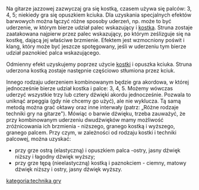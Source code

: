 Na gitarze jazzowej zazwyczaj gra się kostką, czasem używa się palców:
3, 4, 5; niekiedy gra się opuszkiem kciuka. Dla uzyskania specjalnych
efektów barwowych można łączyć różne sposoby uderzeń, np. może to być
uderzenie, w którym bierze udział palec wskazujący i
[kostka](kostka "wikilink"). Struna zostaje zaatakowana najpierw przez
palec wskazujący, po którym ześlizguje się na kostkę, dającą jej
właściwe brzmienie. Efektem jest wzmocniony poświt i klang, który może
być jeszcze spotęgowany, jeśli w uderzeniu tym bierze udział paznokieć
palca wskazującego.

Odmienny efekt uzyskujemy poprzez użycie [kostki](kostka "wikilink") i
opuszka kciuka. Struna uderzona kostką zostaje następnie częściowo
stłumiona przez kciuk.

Innego rodzaju uderzeniem kombinowanym będzie gra akordowa, w której
jednocześnie bierze udział kostka i palce: 3, 4, 5. Możemy wówczas
uderzyć wszystkie trzy lub cztery dźwięki akordu jednocześnie. Pozwala
to uniknąć arpeggia (gdy nie chcemy go użyć), ale nie wyklucza. Tą samą
metodą można grać oktawy oraz inne interwały (patrz: „Różne rodzaje
techniki gry na gitarze"). Mówiąc o barwie dźwięku, trzeba zauważyć, że
przy kombinowanym uderzeniu dwudźwięków mamy możliwość zróżnicowania ich
brzmienia - niższego, granego kostką i wyższego, granego palcem. Przy
czym, w zależności od rodzaju kostki i techniki palcowej, można uzyskać:

  - przy grze ostrą (elastyczną) i opuszkiem palca -ostry, jasny dźwięk
    niższy i łagodny dźwięk wyższy;
  - przy grze tępą (nieelastyczną) kostką i paznokciem - ciemny, matowy
    dźwięk niższy i ostry, jasny dźwięk wyższy.

[kategoria:technika gry](kategoria:technika_gry "wikilink")